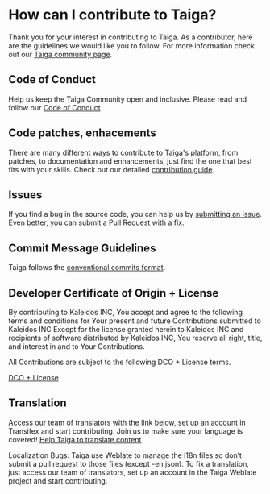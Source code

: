 # How can I contribute to Taiga?

Thank you for your interest in contributing to Taiga. As a contributor, here are the guidelines we would like you to follow. For more information check out our [Taiga community page](https://community.taiga.io/t/how-can-i-contribute/159).

## Code of Conduct

Help us keep the Taiga Community open and inclusive. Please read and follow our [Code of Conduct](https://www.taiga.io/code-of-conduct).

## Code patches, enhacements

There are many different ways to contribute to Taiga's platform, from patches, to documentation and enhancements, just find the one that best fits with your skills. Check out our detailed [contribution guide](https://community.taiga.io/t/how-can-i-contribute/159#code-patches-enhacements-3).

## Issues

If you find a bug in the source code, you can help us by [submitting an issue](https://github.com/taigaio/taiga-contrib-slack/issues/new/choose). Even better, you can submit a Pull Request with a fix.

## Commit Message Guidelines

Taiga follows the [conventional commits format](https://www.conventionalcommits.org/en/v1.0.0/).

## Developer Certificate of Origin + License

By contributing to Kaleidos INC, You accept and agree to the following terms and conditions for Your present and future Contributions submitted to Kaleidos INC Except for the license granted herein to Kaleidos INC and recipients of software distributed by Kaleidos INC, You reserve all right, title, and interest in and to Your Contributions.

All Contributions are subject to the following DCO + License terms.

[DCO + License](DCOLICENSE)

## Translation

Access our team of translators with the link below, set up an account in Transifex and start contributing. Join us to make sure your language is covered! [Help Taiga to translate content](https://hosted.weblate.org/projects/taiga/)

Localization Bugs: Taiga use Weblate to manage the i18n files so don’t submit a pull request to those files (except -en.json). To fix a translation, just access our team of translators, set up an account in the Taiga Weblate project and start contributing.
